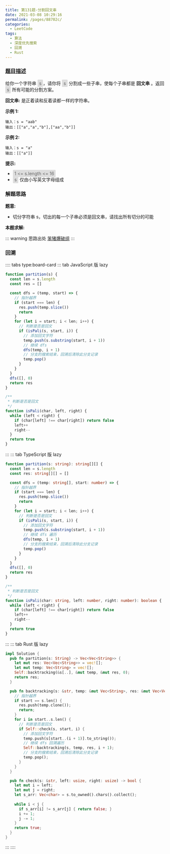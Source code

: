 ```yaml
---
title: 第131题-分割回文串
date: 2021-03-08 10:29:16
permalink: /pages/88702c/
categories:
  - LeetCode
tags:
  - 算法
  - 深度优先搜索
  - 回溯
  - Rust
---
```


### [题目描述](https://leetcode-cn.com/problems/palindrome-partitioning/solution/)

给你一个字符串 <span style="background: #ddd; color: #666; padding: 3px 5px; border-radius: 2px;">s</span>，请你将 <span style="background: #ddd; color: #666; padding: 3px 5px; border-radius: 2px;">s</span> 分割成一些子串，使每个子串都是 **回文串** 。返回 <span style="background: #ddd; color: #666; padding: 3px 5px; border-radius: 2px;">s</span> 所有可能的分割方案。

**回文串:** 是正着读和反着读都一样的字符串。

<!-- more -->

**示例 1:**

```
输入：s = "aab"
输出：[["a","a","b"],["aa","b"]]
```

**示例 2:**

```
输入：s = "a"
输出：[["a"]]
```

**提示:**

- <span style="background: #ddd; color: #666; padding: 3px 5px; border-radius: 2px;">1 <= s.length <= 16</span>
- <span style="background: #ddd; color: #666; padding: 3px 5px; border-radius: 2px;">s</span> 仅由小写英文字母组成

### 解题思路

**题意:**

- 切分字符串 s，切出的每一个子串必须是回文串，请找出所有切分的可能

**本题求解:**

::: warning 思路出处
[笨猪爆破组](https://leetcode-cn.com/problems/palindrome-partitioning/solution/shou-hua-tu-jie-san-chong-jie-fa-hui-su-q5zjt/)
:::

### 回溯

:::: tabs type:board-card
::: tab JavaScript 版 lazy

```JavaScript
function partition(s) {
  const len = s.length
  const res = []

  const dfs = (temp, start) => {
    // 指针越界
    if (start === len) {
      res.push(temp.slice())
      return
    }
    for (let i = start; i < len; i++) {
      // 判断是否是回文
      if (isPali(s, start, i)) {
        // 添加回文字符
        temp.push(s.substring(start, i + 1))
        // 继续 dfs
        dfs(temp, i + 1)
        // 分支的搜索结束，回溯后清除此分支记录
        temp.pop()
      }
    }
  }
  dfs([], 0)
  return res
}

/**
 * 判断是否是回文
 */
function isPali(char, left, right) {
  while (left < right) {
    if (char[left] !== char[right]) return false
    left++
    right--
  }
  return true
}
```

:::
::: tab TypeScript 版 lazy

```TypeScript
function partition(s: string): string[][] {
  const len = s.length
  const res: string[][] = []

  const dfs = (temp: string[], start: number) => {
    // 指针越界
    if (start === len) {
      res.push(temp.slice())
      return
    }
    for (let i = start; i < len; i++) {
      // 判断是否是回文
      if (isPali(s, start, i)) {
        // 添加回文字符
        temp.push(s.substring(start, i + 1))
        // 继续 dfs 遍历
        dfs(temp, i + 1)
        // 分支的搜索结束，回溯后清除此分支记录
        temp.pop()
      }
    }
  }
  dfs([], 0)
  return res
}

/**
 * 判断是否是回文
 */
function isPali(char: string, left: number, right: number): boolean {
  while (left < right) {
    if (char[left] !== char[right]) return false
    left++
    right--
  }
  return true
}
```

:::
::: tab Rust 版 lazy

```Rust
impl Solution {
  pub fn partition(s: String) -> Vec<Vec<String>> {
    let mut res: Vec<Vec<String>> = vec![];
    let mut temp: Vec<String> = vec![];
    Self::backtracking(&s[..], &mut temp, &mut res, 0);
    return res;
  }

  pub fn backtracking(s: &str, temp: &mut Vec<String>, res: &mut Vec<Vec<String>>, start: usize) {
    // 指针越界
    if start == s.len() {
      res.push(temp.clone());
      return;
    }
    for i in start..s.len() {
      // 判断是否是回文
      if Self::check(s, start, i) {
        // 添加回文字符
        temp.push(s[start..(i + 1)].to_string());
        // 继续 dfs 回溯遍历
        Self::backtracking(s, temp, res, i + 1);
        // 分支的搜索结束，回溯后清除此分支记录
        temp.pop();
      }
    }
  }

  pub fn check(s: &str, left: usize, right: usize) -> bool {
    let mut i = left;
    let mut j = right;
    let s_arr: Vec<char> = s.to_owned().chars().collect();
    
    while i < j {
      if s_arr[i] != s_arr[j] { return false; }
      i += 1;
      j -= 1;
    }
    return true;
  }
}
```

:::
::::
